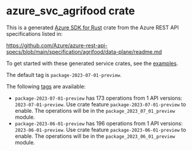 # azure_svc_agrifood crate

This is a generated [Azure SDK for Rust](https://github.com/Azure/azure-sdk-for-rust) crate from the Azure REST API specifications listed in:

https://github.com/Azure/azure-rest-api-specs/blob/main/specification/agrifood/data-plane/readme.md

To get started with these generated service crates, see the [examples](https://github.com/Azure/azure-sdk-for-rust/blob/main/services/README.md#examples).

The default tag is `package-2023-07-01-preview`.

The following [tags](https://github.com/Azure/azure-sdk-for-rust/blob/main/services/tags.md) are available:

- `package-2023-07-01-preview` has 173 operations from 1 API versions: `2023-07-01-preview`. Use crate feature `package-2023-07-01-preview` to enable. The operations will be in the `package_2023_07_01_preview` module.
- `package-2023-06-01-preview` has 196 operations from 1 API versions: `2023-06-01-preview`. Use crate feature `package-2023-06-01-preview` to enable. The operations will be in the `package_2023_06_01_preview` module.